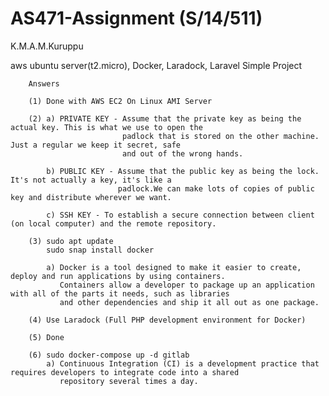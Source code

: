 # AS471-Assignment  (S/14/511)

K.M.A.M.Kuruppu

aws ubuntu server(t2.micro), Docker, Laradock, Laravel Simple Project

        Answers
        
        (1) Done with AWS EC2 On Linux AMI Server
        
        (2) a) PRIVATE KEY - Assume that the private key as being the actual key. This is what we use to open the
                             padlock that is stored on the other machine. Just a regular we keep it secret, safe
                             and out of the wrong hands.
                             
            b) PUBLIC KEY - Assume that the public key as being the lock. It's not actually a key, it's like a 
                            padlock.We can make lots of copies of public key and distribute wherever we want.
                            
            c) SSH KEY - To establish a secure connection between client (on local computer) and the remote repository. 
                            
        (3) sudo apt update
            sudo snap install docker
            
            a) Docker is a tool designed to make it easier to create, deploy and run applications by using containers.
               Containers allow a developer to package up an application with all of the parts it needs, such as libraries
               and other dependencies and ship it all out as one package.
               
        (4) Use Laradock (Full PHP development environment for Docker)
        
        (5) Done
        
        (6) sudo docker-compose up -d gitlab
            a) Continuous Integration (CI) is a development practice that requires developers to integrate code into a shared
               repository several times a day.
          
            


